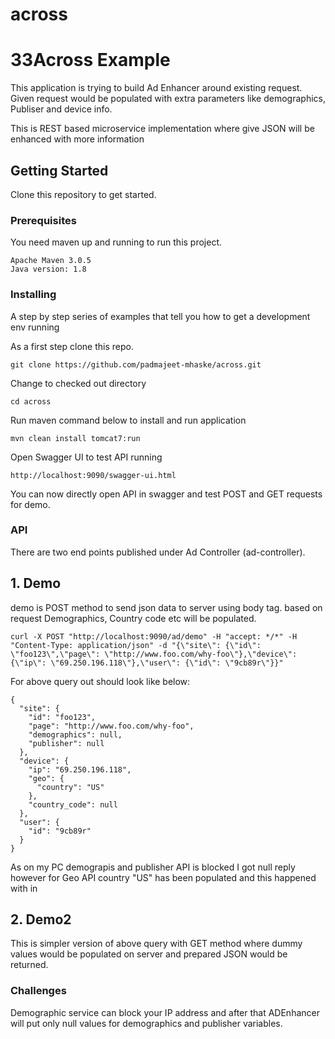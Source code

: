 # across

# 33Across Example

This application is trying to build Ad Enhancer around existing request. 
Given request would be populated with extra parameters like demographics, Publiser and device info.

This is REST based microservice implementation where give JSON will be enhanced with more information

## Getting Started

Clone this repository to get started.

### Prerequisites

You need maven up and running to run this project. 

```
Apache Maven 3.0.5
Java version: 1.8
```

### Installing

A step by step series of examples that tell you how to get a development env running

As a first step clone this repo.

```
git clone https://github.com/padmajeet-mhaske/across.git
```

Change to checked out directory 
```
cd across
```

Run maven command below to install and run application 
```
mvn clean install tomcat7:run
```

Open Swagger UI to test API running 

```
http://localhost:9090/swagger-ui.html
```

You can now directly open API in swagger and test POST and GET requests for demo.

### API

There are two end points published under Ad Controller (ad-controller). 
## 1. Demo
demo is POST method to send json data to server using body tag. based on request Demographics, Country code etc will be populated.

```
curl -X POST "http://localhost:9090/ad/demo" -H "accept: */*" -H "Content-Type: application/json" -d "{\"site\": {\"id\": \"foo123\",\"page\": \"http://www.foo.com/why-foo\"},\"device\": {\"ip\": \"69.250.196.118\"},\"user\": {\"id\": \"9cb89r\"}}"
```

For above query out should look like below:
```
{
  "site": {
    "id": "foo123",
    "page": "http://www.foo.com/why-foo",
    "demographics": null,
    "publisher": null
  },
  "device": {
    "ip": "69.250.196.118",
    "geo": {
      "country": "US"
    },
    "country_code": null
  },
  "user": {
    "id": "9cb89r"
  }
}
```
As on my PC demograpis and publisher API is blocked I got null reply however for Geo API country "US" has been populated and this happened with in 

## 2. Demo2

This is simpler version of above query with GET method where dummy values would be populated on server and prepared JSON would be returned.

### Challenges

Demographic service can block your IP address and after that ADEnhancer will put only null values for demographics and publisher variables.

